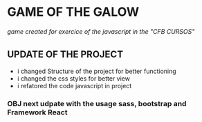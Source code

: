 # GAME OF THE GALOW

###### game created for exercice of the javascript in the "CFB CURSOS"

## UPDATE OF THE PROJECT

* i changed Structure of the project for better functioning
* i changed the css styles for better view
* i refatored the code javascript in project

### **OBJ** next udpate with the usage sass, bootstrap and Framework React
